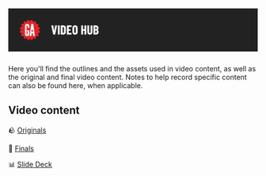 # ![Video Hub](../assets/video-hub.png)

Here you'll find the outlines and the assets used in video content, as well as the original and final video content. Notes to help record specific content can also be found here, when applicable.

## Video content

🪨 [Originals](https://drive.google.com/drive/u/0/folders/1IE2cUAoqccnMjQhQzjUcCBVHA434ppde)

💎 [Finals](https://generalassembly.wistia.com/folders/8nsa0pby34)

📊 [Slide Deck](https://docs.google.com/presentation/d/1omCDl9ky1MhfnQ8Nz7VCLhiVChbFeq-scdQi0sbC_Mw/edit)
